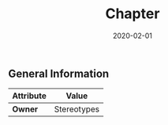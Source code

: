 ﻿---
title: Chapter
toc: false
type: specs
date: "2020-02-01"
draft: false
specification: VEC
version: 1.2.0
documentType: "Recommendation"
elementType: Class
classes:
  - Chapter
menu_name: vec-1.2.0
---

## General Information

| Attribute               | Value |
|-------------------------|-------|
| **Owner**               | Stereotypes |
